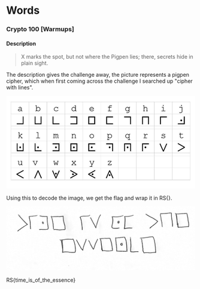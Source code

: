 # Words
### Crypto 100 \[Warmups\]

#### Description
> X marks the spot, but not where the Pigpen lies; there, secrets hide in plain sight.

The description gives the challenge away, the picture represents a pigpen cipher, which when first coming across the challenge I searched up "cipher with lines". 

![pigpen.txt](pigpen.jpg)

Using this to decode the image, we get the flag and wrap it in RS{}.

![pigpen.txt](image.jpg)

RS{time_is_of_the_essence}